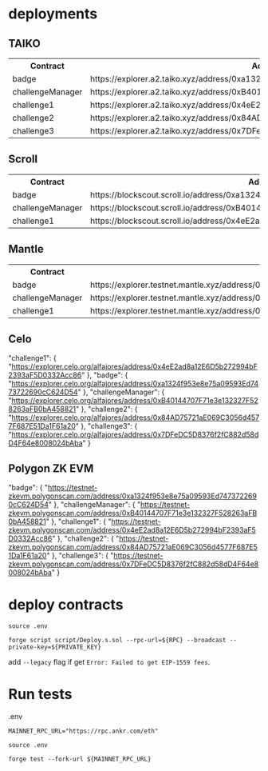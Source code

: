 # deployments


## TAIKO

<table>

<tr>
<th>Contract</th>
<th>Address</th>
</tr>

<tr>
<td>badge</td>
<td>https://explorer.a2.taiko.xyz/address/0xa1324f953e8e75a09593Ed7473722690cC624D54</td>
</tr>

<tr>
<td>challengeManager</td>
  
<td>https://explorer.a2.taiko.xyz/address/0xB40144707F71e3e132327F528263aFB0bA458821</td>
</tr>

<tr>
<td>challenge1</td>
<td>https://explorer.a2.taiko.xyz/address/0x4eE2ad8a12E6D5b272994bF2393aF5D0332Acc86</td>
</tr>

<tr>
<td>challenge2</td>
<td>https://explorer.a2.taiko.xyz/address/0x84AD75721aE069C3056d4577F687E51Da1F61a20</td>
</tr>

<tr>
<td>challenge3</td>
<td>https://explorer.a2.taiko.xyz/address/0x7DFeDC5D8376f2fC882d58dD4F64e8008024bAba</td>
</tr>

</table>

## Scroll

<table>

<tr>
<th>Contract</th>
<th>Address</th>
</tr>

<tr>
<td>badge</td>
<td>https://blockscout.scroll.io/address/0xa1324f953e8e75a09593Ed7473722690cC624D54</td>
</tr>

<tr>
<td>challengeManager</td>
<td>https://blockscout.scroll.io/address/0xB40144707F71e3e132327F528263aFB0bA458821</td>
</tr>

<tr>
<td>challenge1</td>
<td>https://blockscout.scroll.io/address/0x4eE2ad8a12E6D5b272994bF2393aF5D0332Acc86</td>
</tr>

</table>

## Mantle

<table>

<tr>
<th>Contract</th>
<th>Address</th>
</tr>

<tr>
<td>badge</td>
<td>https://explorer.testnet.mantle.xyz/address/0xa1324f953e8e75a09593Ed7473722690cC624D54</td>
</tr>

<tr>
<td>challengeManager</td>
<td>https://explorer.testnet.mantle.xyz/address/0x0792081C227E0F31CB11f5f3fE74eB9032d6afA1</td>
</tr>

<tr>
<td>challenge1</td>
<td>https://explorer.testnet.mantle.xyz/address/0xB40144707F71e3e132327F528263aFB0bA458821</td>
</tr>

</table>

## Celo

"challenge1": {
    "https://explorer.celo.org/alfajores/address/0x4eE2ad8a12E6D5b272994bF2393aF5D0332Acc86"
},
"badge": {
    "https://explorer.celo.org/alfajores/address/0xa1324f953e8e75a09593Ed7473722690cC624D54"
},
"challengeManager": {
    "https://explorer.celo.org/alfajores/address/0xB40144707F71e3e132327F528263aFB0bA458821"
},
"challenge2": {
    "https://explorer.celo.org/alfajores/address/0x84AD75721aE069C3056d4577F687E51Da1F61a20"
},
"challenge3": {
    "https://explorer.celo.org/alfajores/address/0x7DFeDC5D8376f2fC882d58dD4F64e8008024bAba"
}

## Polygon ZK EVM

"badge": {
    "https://testnet-zkevm.polygonscan.com/address/0xa1324f953e8e75a09593Ed7473722690cC624D54"
},
"challengeManager": {
    "https://testnet-zkevm.polygonscan.com/address/0xB40144707F71e3e132327F528263aFB0bA458821"
},
"challenge1": {
    "https://testnet-zkevm.polygonscan.com/address/0x4eE2ad8a12E6D5b272994bF2393aF5D0332Acc86"
},
"challenge2": {
    "https://testnet-zkevm.polygonscan.com/address/0x84AD75721aE069C3056d4577F687E51Da1F61a20"
},
"challenge3": {
    "https://testnet-zkevm.polygonscan.com/address/0x7DFeDC5D8376f2fC882d58dD4F64e8008024bAba"
}



# deploy contracts
```
source .env    
```

```
forge script script/Deploy.s.sol --rpc-url=${RPC} --broadcast --private-key=${PRIVATE_KEY} 
```

add `--legacy` flag if get `Error: Failed to get EIP-1559 fees`.


# Run tests
.env
```
MAINNET_RPC_URL="https://rpc.ankr.com/eth"
```

```
source .env    
```

```
forge test --fork-url ${MAINNET_RPC_URL}
```
